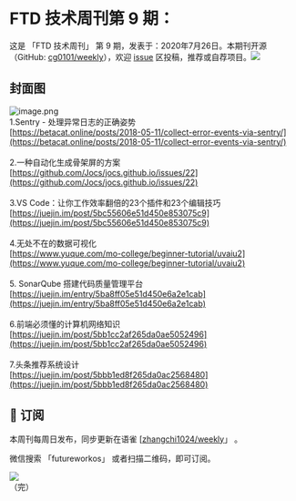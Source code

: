 # FTD 技术周刊第 9 期：
这是 「FTD 技术周刊」 第 9 期，发表于：2020年7月26日。本期刊开源（GitHub: [cg0101/weekly](https://github.com/cg0101/weekly)），欢迎 [issue](https://github.com/cg0101/weekly/issues) 区投稿，推荐或自荐项目。![](https://visitor-badge.glitch.me/badge?page_id=cg0101.weekly) <a href="https://www.linkedin.com/in/%E9%A9%B0-%E5%BC%A0-60669710a/">
        </a>
## 封面图


![image.png](https://cdn.nlark.com/yuque/0/2020/png/132503/1605583084022-0c56ba6e-ffe9-4379-8f06-76f638d1723f.png#height=720&id=P6685&margin=%5Bobject%20Object%5D&name=image.png&originHeight=720&originWidth=1080&originalType=binary&size=917500&status=done&style=none&width=1080)<br />1.Sentry - 处理异常日志的正确姿势<br />[https://betacat.online/posts/2018-05-11/collect-error-events-via-sentry/](https://betacat.online/posts/2018-05-11/collect-error-events-via-sentry/)<br />
<br />2.一种自动化生成骨架屏的方案<br />[https://github.com/Jocs/jocs.github.io/issues/22](https://github.com/Jocs/jocs.github.io/issues/22)<br />
<br />3.VS Code：让你工作效率翻倍的23个插件和23个编辑技巧<br />[https://juejin.im/post/5bc55606e51d450e853075c9](https://juejin.im/post/5bc55606e51d450e853075c9)<br />
<br />4.无处不在的数据可视化<br />[https://www.yuque.com/mo-college/beginner-tutorial/uvaiu2](https://www.yuque.com/mo-college/beginner-tutorial/uvaiu2)<br />
<br />5. SonarQube 搭建代码质量管理平台<br />[https://juejin.im/entry/5ba8ff05e51d450e6a2e1cab](https://juejin.im/entry/5ba8ff05e51d450e6a2e1cab)<br />
<br />6.前端必须懂的计算机网络知识<br />[https://juejin.im/post/5bb1cc2af265da0ae5052496](https://juejin.im/post/5bb1cc2af265da0ae5052496)<br />
<br />7.头条推荐系统设计<br />[https://juejin.im/post/5bbb1ed8f265da0ac2568480](https://juejin.im/post/5bbb1ed8f265da0ac2568480)



## 📅 订阅
本周刊每周日发布，同步更新在语雀 [[zhangchi1024/weekly](https://www.yuque.com/zhangchi1024/weekly)」 。


微信搜索 「futureworkos」 或者扫描二维码，即可订阅。
<div align="left"> <img src="https://cdn.nlark.com/yuque/0/2021/jpeg/132503/1640750963398-e8538e9e-6b96-46f7-abff-c93b56bdd377.jpeg?x-oss-process=image%2Fwatermark%2Ctype_d3F5LW1pY3JvaGVp%2Csize_36%2Ctext_5byg6amw%2Ccolor_FFFFFF%2Cshadow_50%2Ct_80%2Cg_se%2Cx_10%2Cy_10%2Fresize%2Cw_426%2Climit_0" ></div>
    （完）